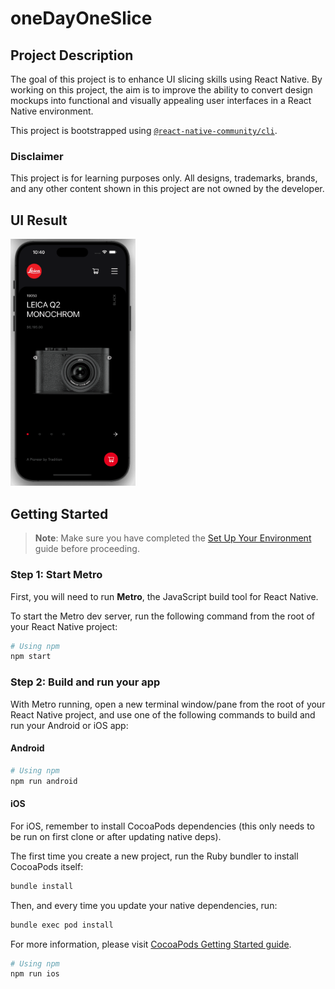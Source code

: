 # oneDayOneSlice

## Project Description

The goal of this project is to enhance UI slicing skills using React Native. By working on this project, the aim is to improve the ability to convert design mockups into functional and visually appealing user interfaces in a React Native environment.

This project is bootstrapped using [`@react-native-community/cli`](https://github.com/react-native-community/cli).

### Disclaimer
This project is for learning purposes only. All designs, trademarks, brands, and any other content shown in this project are not owned by the developer.

## UI Result

<img src="./results/day1.png" width="200" alt="Day 1" />

## Getting Started

> **Note**: Make sure you have completed the [Set Up Your Environment](https://reactnative.dev/docs/set-up-your-environment) guide before proceeding.

### Step 1: Start Metro

First, you will need to run **Metro**, the JavaScript build tool for React Native.

To start the Metro dev server, run the following command from the root of your React Native project:

```sh
# Using npm
npm start
```

### Step 2: Build and run your app

With Metro running, open a new terminal window/pane from the root of your React Native project, and use one of the following commands to build and run your Android or iOS app:

#### Android

```sh
# Using npm
npm run android
```

#### iOS

For iOS, remember to install CocoaPods dependencies (this only needs to be run on first clone or after updating native deps).

The first time you create a new project, run the Ruby bundler to install CocoaPods itself:

```sh
bundle install
```

Then, and every time you update your native dependencies, run:

```sh
bundle exec pod install
```

For more information, please visit [CocoaPods Getting Started guide](https://guides.cocoapods.org/using/getting-started.html).

```sh
# Using npm
npm run ios
```
